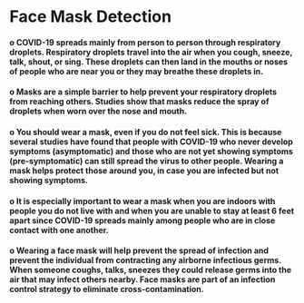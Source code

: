 # Face Mask Detection

#### o COVID-19 spreads mainly from person to person through respiratory droplets. Respiratory droplets travel into the air when you cough, sneeze, talk, shout, or sing. These droplets   can then land in the mouths or noses of people who are near you or they may breathe these droplets in.

#### o Masks are a simple barrier to help prevent your respiratory droplets from reaching others. Studies show that masks reduce the spray of droplets when worn over the nose and        mouth.

#### o You should wear a mask, even if you do not feel sick. This is because several studies have found that people with COVID-19 who never develop symptoms (asymptomatic) and            those who are not yet showing symptoms (pre-symptomatic) can still spread the virus to other people. Wearing a mask helps protect those around you, in case you are                infected but not showing symptoms.

#### o It is especially important to wear a mask when you are indoors with people you do not live with and when you are unable to stay at least 6 feet apart since COVID-19 spreads        mainly among people who are in close contact with one another.

#### o Wearing a face mask will help prevent the spread of infection and prevent the individual from contracting any airborne infectious germs. When someone coughs, talks, sneezes        they could release germs into the air that may infect others nearby. Face masks are part of an infection control strategy to eliminate cross-contamination.
